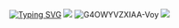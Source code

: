 <a href="https://git.io/typing-svg"><img src="https://readme-typing-svg.demolab.com?font=Playfair+Display&pause=1000&color=000000&width=435&lines=%3E+i+may+be+paranoid%2C+but+not+an+android" alt="Typing SVG" /></a>
![](https://komarev.com/ghpvc/?username=mirashiny&color=blueviolet)
![G4OWYVZXIAA-Voy](https://github.com/user-attachments/assets/f35afbea-195e-4486-b48e-314c0ae63449)
![](https://steam-current-game.vercel.app/api/?steamids=76561199108067767)


